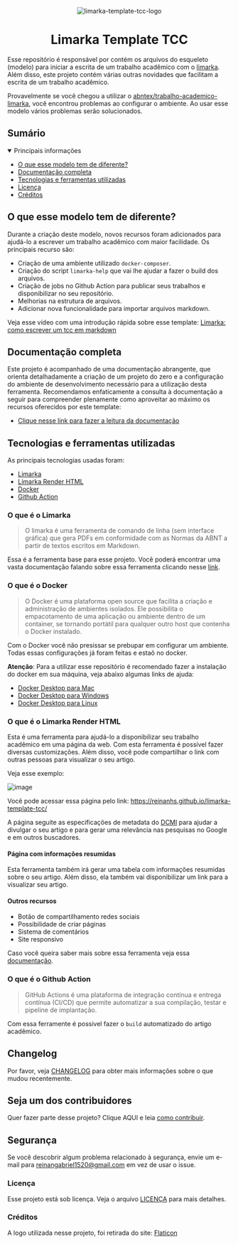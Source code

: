 <div align="center">

 ![limarka-template-tcc-logo](https://user-images.githubusercontent.com/28494067/192121768-6d86c159-29bb-4df1-b84b-7e8e65569c9e.png)

# Limarka Template TCC

</div>

Esse repositório é responsável por contém os arquivos do esqueleto (modelo) para iniciar a escrita de um trabalho acadêmico com o [limarka](https://github.com/abntex/limarka). Além disso, este projeto contém várias outras novidades que facilitam a escrita de um trabalho acadêmico.

Provavelmente se você chegou a utilizar o [abntex/trabalho-academico-limarka](https://github.com/abntex/trabalho-academico-limarka), você encontrou problemas ao configurar o ambiente. Ao usar esse modelo vários problemas serão solucionados.

## Sumário

<details open>
<summary>Principais informações</summary>

- [O que esse modelo tem de diferente?](#head-intro)
- [Documentação completa](#head-documentacao)
- [Tecnologias e ferramentas utilizadas](#head-tecnologias)
- [Licença](#head-licenca)
- [Créditos](#head-creditos)

</details>

## O que esse modelo tem de diferente? <a name="head-intro"></a>

Durante a criação deste modelo, novos recursos foram adicionados para ajudá-lo a escrever um trabalho acadêmico com maior facilidade.
Os principais recurso são:

- Criação de uma ambiente utilizado `docker-composer`.
- Criação do script `limarka-help` que vai lhe ajudar a fazer o build dos arquivos.
- Criação de jobs no Github Action para publicar seus trabalhos e disponibilizar no seu repositório.
- Melhorias na estrutura de arquivos.
- Adicionar nova funcionalidade para importar arquivos markdown.

Veja esse vídeo com uma introdução rápida sobre esse template: [Limarka: como escrever um tcc em markdown](https://youtu.be/zuw0Fo1la2U)

## Documentação completa <a name="head-documentacao"></a>

Este projeto é acompanhado de uma documentação abrangente, que orienta detalhadamente a criação de um projeto do zero e a configuração do ambiente de desenvolvimento necessário para a utilização desta ferramenta. Recomendamos enfaticamente a consulta à documentação a seguir para compreender plenamente como aproveitar ao máximo os recursos oferecidos por este template:

- [Clique nesse link para fazer a leitura da documentação](https://reinanhs.github.io/limarka-template-docs)

## Tecnologias e ferramentas utilizadas <a name="head-tecnologias"></a>

As principais tecnologias usadas foram:

- [Limarka](#head-limarka)
- [Limarka Render HTML](#head-limarka-render)
- [Docker](#head-docker)
- [Github Action](#head-github-action)

### O que é o Limarka <a name="head-limarka"></a>

> O limarka é uma ferramenta de comando de linha (sem interface gráfica) que gera PDFs em conformidade com as Normas da ABNT a partir de textos escritos em Markdown.

Essa é a ferramenta base para esse projeto. Você poderá encontrar uma vasta documentação falando sobre essa ferramenta clicando nesse [link](https://github.com/abntex/limarka/wiki).

### O que é o Docker <a name="head-docker"></a>

> O Docker é uma plataforma open source que facilita a criação e administração de ambientes isolados. Ele possibilita o empacotamento de uma aplicação ou ambiente dentro de um container, se tornando portátil para qualquer outro host que contenha o Docker instalado.

Com o Docker você não presissar se prebupar em configurar um ambiente. Todas essas configurações já foram feitas e estaõ no docker.

**Atenção**: Para a utilizar esse repositório é recomendado fazer a instalação do docker em sua máquina, veja abaixo algumas links de ajuda:

- [Docker Desktop para Mac](https://youtu.be/ktNYPv6kfVk)
- [Docker Desktop para Windows](https://youtu.be/05YN8F8ajBc)
- [Docker Desktop para Linux](https://youtu.be/q4ZK6IJCS6Q)

### O que é o Limarka Render HTML <a name="head-limarka-render"></a>

Esta é uma ferramenta para ajudá-lo a disponibilizar seu trabalho acadêmico em uma página da web. Com esta ferramenta é possível fazer diversas customizações. Além disso, você pode compartilhar o link com outras pessoas para visualizar o seu artigo.

Veja esse exemplo:

![image](https://user-images.githubusercontent.com/28494067/192122523-5656c7c8-a30f-4f77-963b-289a84c9a89d.png)

Você pode acessar essa página pelo link: https://reinanhs.github.io/limarka-template-tcc/

A página seguite as especificações de metadata do [DCMI](https://www.dublincore.org/specifications/dublin-core/dcmi-terms/) para ajudar a divulgar o seu artigo e para gerar uma relevância nas pesquisas no Google e em outros buscadores.

#### Página com informações resumidas

Esta ferramenta também irá gerar uma tabela com informações resumidas sobre o seu artigo. Além disso, ela também vai disponibilizar um link para a visualizar seu artigo.

#### Outros recursos

- Botão de compartilhamento redes sociais
- Possibilidade de criar páginas
- Sistema de comentários
- Site responsivo

Caso você queira saber mais sobre essa ferramenta veja essa [documentação](https://github.com/ReinanHS/limarka-render-html/wiki).

### O que é o Github Action <a name="head-github-action"></a>

> GitHub Actions é uma plataforma de integração contínua e entrega contínua (CI/CD) que permite automatizar a sua compilação, testar e pipeline de implantação.

Com essa ferramente é possivel fazer o `build` automatizado do artigo acadêmico.

## Changelog

Por favor, veja [CHANGELOG](CHANGELOG.md) para obter mais informações sobre o que mudou recentemente.

## Seja um dos contribuidores

Quer fazer parte desse projeto? Clique AQUI e leia [como contribuir](CONTRIBUTING.md).

## Segurança

Se você descobrir algum problema relacionado à segurança, envie um e-mail para reinangabriel1520@gmail.com em vez de
usar o issue.

### Licença <a name="head-Licenca"></a>

Esse projeto está sob licença. Veja o arquivo [LICENÇA](LICENSE.md) para mais detalhes.

### Créditos <a name="head-creditos"></a>

A logo utilizada nesse projeto, foi retirada do site: [Flaticon](https://www.flaticon.com/br/icones-gratis/biblioteca)
